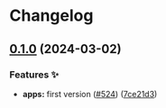 # Changelog

## [0.1.0](https://github.com/hbstack/header/compare/modules/apps-v0.0.1...modules/apps/v0.1.0) (2024-03-02)


### Features ✨

* **apps:** first version ([#524](https://github.com/hbstack/header/issues/524)) ([7ce21d3](https://github.com/hbstack/header/commit/7ce21d39f40a2b02382faf7e8fb8e16a54e02031))
